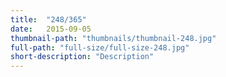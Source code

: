 ```yaml
---
title:  "248/365"
date:   2015-09-05
thumbnail-path: "thumbnails/thumbnail-248.jpg"
full-path: "full-size/full-size-248.jpg"
short-description: "Description"
---
```

